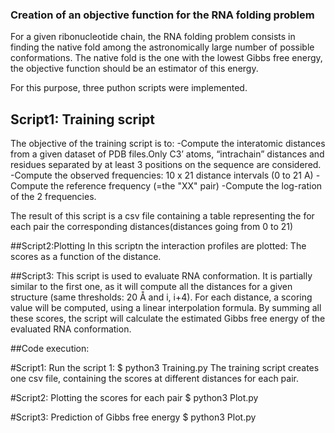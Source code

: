 
### Creation of an objective function for the RNA folding problem


For a given ribonucleotide chain, the RNA folding problem consists in finding the native fold among the astronomically large number of possible conformations. The native fold is the one with the lowest Gibbs free energy, the objective function should be an estimator of this energy.

For this purpose, three puthon scripts were implemented.
## Script1: Training script
The objective of the training script is to:
-Compute the interatomic distances from a given dataset of PDB files.Only C3’ atoms, “intrachain” distances and residues separated by at least 3 positions on the sequence are considered.
-Compute the observed frequencies: 10 x 21 distance intervals (0 to 21 A)
-Compute the reference frequency (=the "XX" pair)
-Compute the log-ration of the 2 frequencies.

The result of this script is a csv file containing a table representing the for each pair the corresponding distances(distances going from 0 to 21)

##Script2:Plotting
In this scriptn the interaction profiles are plotted: The scores as a function of the distance.

##Script3:
This script is used to evaluate RNA conformation. It is partially similar to the first one, as it will compute all the distances for a given structure (same thresholds: 20 Å and i, i+4). For each distance, a scoring value will be computed, using a linear interpolation formula.
By summing all these scores, the script will calculate the estimated Gibbs free energy of the evaluated RNA conformation.


##Code execution:

#Script1:
Run the script 1: 
$ python3 Training.py <pdb files>
The training script creates one csv file, containing the scores at different distances for each pair.

#Script2: Plotting the scores for each pair
$ python3 Plot.py <csv file>

#Script3: Prediction of Gibbs free energy
$ python3 Plot.py <pdb file>

